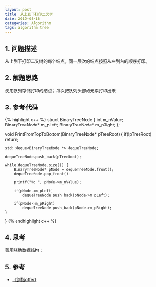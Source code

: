 ```yaml
---
layout: post
title: 从上到下打印二叉树
date: 2015-08-18
categories: Algorithm
tags: algorithm tree
---
```


## 1. 问题描述

从上到下打印二叉树的每个结点，同一层次的结点按照从左到右的顺序打印。

## 2. 解题思路

使用队列存储打印的结点；每次把队列头部的元素打印出来

## 3. 参考代码

{% highlight c++ %}
struct BinaryTreeNode {
	int		m_nValue;
	BinaryTreeNode* m_pLeft;
	BinaryTreeNode* m_pRight;
};

void PrintFromTopToBottom(BinaryTreeNode* pTreeRoot) {
	if(!pTreeRoot) 
		return;

	std::deque<BinaryTreeNode *> dequeTreeNode;

	dequeTreeNode.push_back(pTreeRoot);

	while(dequeTreeNode.size()) {
		BinaryTreeNode* pNode = dequeTreeNode.front();
		dequeTreeNode.pop_front();

		printf("%d ", pNode->m_nValue);

		if(pNode->m_pLeft) 
			dequeTreeNode.push_back(pNode->m_pLeft);

		if(pNode->m_pRight)
			dequeTreeNode.push_back(pNode->m_pRight);
	}
}
{% endhighlight c++ %}

## 4. 思考

善用辅助数据结构；

## 5. 参考

- [《剑指offer》](http://www.broadview.com.cn/#book/bookdetail/bookDetailAll.jsp?book_id=12c9bc27-a944-11e4-9c0a-005056c00008&isbn=978-7-121-23245-9)